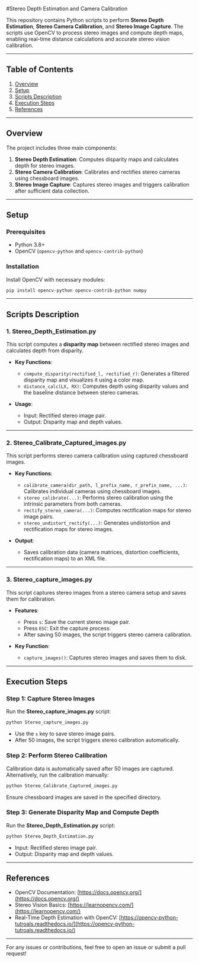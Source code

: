 #Stereo Depth Estimation and Camera Calibration

This repository contains Python scripts to perform **Stereo Depth Estimation**, **Stereo Camera Calibration**, and **Stereo Image Capture**. The scripts use OpenCV to process stereo images and compute depth maps, enabling real-time distance calculations and accurate stereo vision calibration.

---

## Table of Contents
1. [Overview](#overview)
2. [Setup](#setup)
3. [Scripts Description](#scripts-description)
4. [Execution Steps](#execution-steps)
5. [References](#references)

---

## Overview

The project includes three main components:
1. **Stereo Depth Estimation**: Computes disparity maps and calculates depth for stereo images.
2. **Stereo Camera Calibration**: Calibrates and rectifies stereo cameras using chessboard images.
3. **Stereo Image Capture**: Captures stereo images and triggers calibration after sufficient data collection.

---

## Setup

### Prerequisites
- Python 3.8+
- OpenCV (`opencv-python` and `opencv-contrib-python`)

### Installation
Install OpenCV with necessary modules:
```bash
pip install opencv-python opencv-contrib-python numpy
```

---

## Scripts Description

### 1. **Stereo_Depth_Estimation.py**
This script computes a **disparity map** between rectified stereo images and calculates depth from disparity.

- **Key Functions**:
  - `compute_disparity(rectified_l, rectified_r)`: Generates a filtered disparity map and visualizes it using a color map.
  - `distance_calc(LX, RX)`: Computes depth using disparity values and the baseline distance between stereo cameras.

- **Usage**:
  - Input: Rectified stereo image pair.
  - Output: Disparity map and depth values.

---

### 2. **Stereo_Calibrate_Captured_images.py**
This script performs stereo camera calibration using captured chessboard images.

- **Key Functions**:
  - `calibrate_camera(dir_path, l_prefix_name, r_prefix_name, ...)`: Calibrates individual cameras using chessboard images.
  - `stereo_calibrate(...)`: Performs stereo calibration using the intrinsic parameters from both cameras.
  - `rectify_stereo_camera(...)`: Computes rectification maps for stereo image pairs.
  - `stereo_undistort_rectify(...)`: Generates undistortion and rectification maps for stereo images.

- **Output**:
  - Saves calibration data (camera matrices, distortion coefficients, rectification maps) to an XML file.

---

### 3. **Stereo_capture_images.py**
This script captures stereo images from a stereo camera setup and saves them for calibration.

- **Features**:
  - Press `s`: Save the current stereo image pair.
  - Press `ESC`: Exit the capture process.
  - After saving 50 images, the script triggers stereo camera calibration.

- **Key Function**:
  - `capture_images()`: Captures stereo images and saves them to disk.

---

## Execution Steps

### Step 1: Capture Stereo Images
Run the **Stereo_capture_images.py** script:
```bash
python Stereo_capture_images.py
```
- Use the `s` key to save stereo image pairs.
- After 50 images, the script triggers stereo calibration automatically.

### Step 2: Perform Stereo Calibration
Calibration data is automatically saved after 50 images are captured. Alternatively, run the calibration manually:
```bash
python Stereo_Calibrate_Captured_images.py
```
Ensure chessboard images are saved in the specified directory.

### Step 3: Generate Disparity Map and Compute Depth
Run the **Stereo_Depth_Estimation.py** script:
```bash
python Stereo_Depth_Estimation.py
```
- Input: Rectified stereo image pair.
- Output: Disparity map and depth values.

---

## References
- OpenCV Documentation: [https://docs.opencv.org/](https://docs.opencv.org/)
- Stereo Vision Basics: [https://learnopencv.com/](https://learnopencv.com/)
- Real-Time Depth Estimation with OpenCV: [https://opencv-python-tutroals.readthedocs.io/](https://opencv-python-tutroals.readthedocs.io/)

---

For any issues or contributions, feel free to open an issue or submit a pull request!
